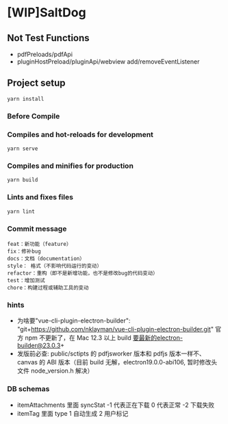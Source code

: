 # [WIP]SaltDog

## Not Test Functions

-   pdfPreloads/pdfApi
-   pluginHostPreload/pluginApi/webview add/removeEventListener

## Project setup

```
yarn install
```

### Before Compile

### Compiles and hot-reloads for development

```
yarn serve
```

### Compiles and minifies for production

```
yarn build
```

### Lints and fixes files

```
yarn lint
```

### Commit message

```
feat：新功能（feature）
fix：修补bug
docs：文档（documentation）
style： 格式（不影响代码运行的变动）
refactor：重构（即不是新增功能，也不是修改bug的代码变动）
test：增加测试
chore：构建过程或辅助工具的变动
```

### hints

-   为啥要"vue-cli-plugin-electron-builder": "git+https://github.com/nklayman/vue-cli-plugin-electron-builder.git"
    官方 npm 不更新了，在 Mac 12.3 以上 build 要最新的electron-builder@23.0.3+
-   发版前必查: public/sctipts 的 pdfjsworker 版本和 pdfjs 版本一样不、canvas 的 ABI 版本（目前 build 无解，electron19.0.0-abi106, 暂时修改头文件 node_version.h 解决）

### DB schemas

-   itemAttachments 里面 syncStat -1 代表正在下载 0 代表正常 -2 下载失败
-   itemTag 里面 type 1 自动生成 2 用户标记

